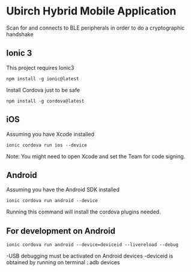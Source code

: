 # Ubirch Hybrid Mobile Application

Scan for and connects to BLE peripherals in order to do a cryptographic handshake

## Ionic 3

This project requires Ionic3

    npm install -g ionic@latest

Install Cordova just to be safe

    npm install -g cordova@latest


## iOS

Assuming you have Xcode installed

    ionic cordova run ios --device

Note: You might need to open Xcode and set the Team for code signing.

## Android

Assuming you have the Android SDK installed

    ionic cordova run android --device

Running this command will install the cordova plugins needed.

## For development on Android

    ionic cordova run android --device=deviceid --livereload --debug

-USB debugging must be activated on Android devices
-deviceid is obtained by running on terminal : adb devices
